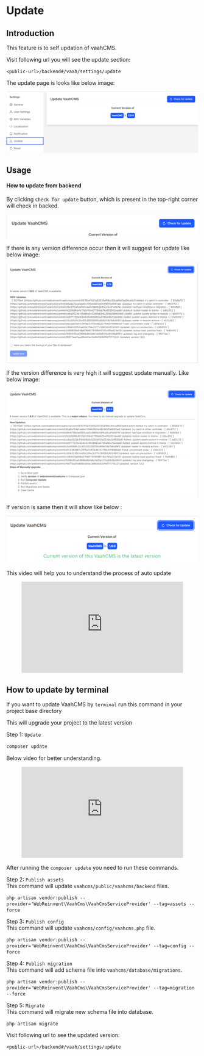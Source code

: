 # Update


## Introduction

This feature is to self updation of vaahCMS. 

Visit following url you will see the update section:
```http request
<public-url>/backend#/vaah/settings/update
```
The update page is looks like below image:

<img src="/images/update-setting-1.png">

## Usage

#### How to update from backend

By clicking `Check for update` button, which is present in the top-right corner will check in backed.

<img src="/images/update-setting-2.png">

If there is any version difference occur then it will suggest for update like below image:

<img src="/images/update-setting-3.png">

If the version difference is very high it will suggest update manually. Like below image:

<img src="/images/update-setting-4.png">

If version is same then it will show like below :

<img src="/images/update-setting-5.png">

This video will help you to understand the process of auto update

<figure>
  <iframe src="https://img-v4.getdemo.dev/screenshot/chrome_cAoLQPpcOd.mp4" frameborder="0" allowfullscreen="true" style="width: 100%; aspect-ratio: 16/9;"> </iframe>
</figure>

## How to update by terminal

If you want to update VaahCMS by `terminal` run this command in your project base directory 

This will upgrade your project to the latest version

Step 1: `Update`
```sh
composer update 
```

Below video for better understanding.

<figure>
  <iframe src="https://www.youtube.com/embed/TCg8KCwwmAs" frameborder="0" allowfullscreen="true" style="width: 100%; aspect-ratio: 16/9;"> </iframe>
</figure>

After running the `composer update` you need to run these commands.

Step 2: `Publish assets`   
This command will update `vaahcms/public/vaahcms/backend` files. 
```shell script
php artisan vendor:publish --provider='WebReinvent\VaahCms\VaahCmsServiceProvider' --tag=assets --force
```
Step 3: `Publish config`   
This command will update `vaahcms/config/vaahcms.php` file.
```shell script
php artisan vendor:publish --provider='WebReinvent\VaahCms\VaahCmsServiceProvider' --tag=config --force

```
Step 4: `Publish migration`   
This command will add schema file into `vaahcms/database/migrations`. 
```shell script
php artisan vendor:publish --provider='WebReinvent\VaahCms\VaahCmsServiceProvider' --tag=migration --force

```
Step 5: `Migrate`   
This command will migrate new schema file into database.
```shell script
php artisan migrate

```

Visit following url to see the updated version:
```http request
<public-url>/backend#/vaah/settings/update
```



